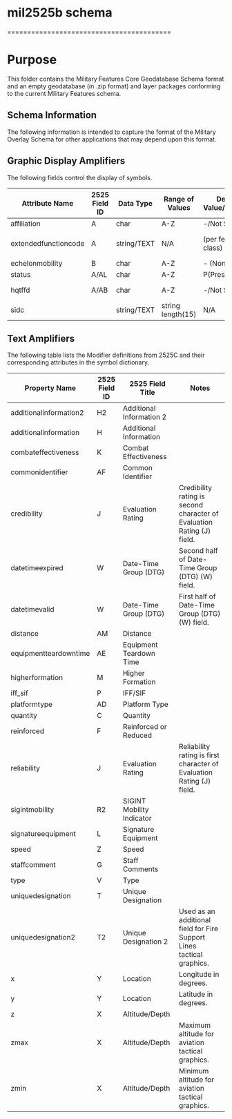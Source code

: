 # mil2525b schema
=========================================

# Purpose 

This folder contains the Military Features Core Geodatabase Schema format and an empty geodatabase (in .zip format) and layer packages conforming to the current Military Features schema. 

## Schema Information

The following information is intended to capture the format of the Military Overlay Schema for other applications that may depend upon this format. 

## Graphic Display Amplifiers

The following fields control the display of symbols.

| Attribute Name | 2525 Field ID | Data Type | Range of Values | Default Value/Meaning | Sample Name | Sample Value/Meaning | Explanatory Notes |
| -------------- | --------- | --------- | --------------- | ----------- | -------------------- | ----------------- | ----------------- |
| affiliation  | A | char | A-Z  | -/Not Set | "Friend" | "F" | **REQUIRED** | 
| extendedfunctioncode  | A | string/TEXT | N/A | (per feature class) | "Military (Air) : Fixed-Wing" | "S-A-MF----"  | **REQUIRED** |
| echelonmobility | B | char | A-Z | - (None) | "Team" | "A" | Optional |
| status | A/AL | char | A-Z | P(Present)  | "Present" | "P" | Optional |
| hqtffd | A/AB | char | A-Z | -/Not Set | Headquarters | Headquarters=A | Optional (="HQ/TF/FD") |
| sidc | | string/TEXT | string length(15) | N/A | "SFGPUCI---USG" | Friend Infantry Unit |  |

## Text Amplifiers

The following table lists the Modifier definitions from 2525C and their corresponding attributes in the symbol dictionary.

| Property Name | 2525 Field ID | 2525 Field Title | Notes |
| ------------- | -------------- | ----------------- | ----- |
| additionalinformation2 | H2 | Additional Information 2 |  |
| additionalinformation | H | Additional Information | |
| combateffectiveness | K | Combat Effectiveness | |
| commonidentifier | AF | Common Identifier | |
| credibility | J | Evaluation Rating | Credibility rating is second character of Evaluation Rating (J) field. |
| datetimeexpired | W | Date-Time Group (DTG) | Second half of Date-Time Group (DTG) (W) field. |
| datetimevalid | W | Date-Time Group (DTG) | First half of Date-Time Group (DTG) (W) field. |
| distance | AM | Distance | |
| equipmentteardowntime | AE | Equipment Teardown Time | |
| higherformation | M | Higher Formation | |
| iff_sif | P | IFF/SIF | |
| platformtype | AD | Platform Type | |
| quantity | C | Quantity | |
| reinforced | F | Reinforced or Reduced | |
| reliability | J | Evaluation Rating | Reliability rating is first character of Evaluation Rating (J) field. |
| sigintmobility | R2 | SIGINT Mobility Indicator | |
| signatureequipment | L | Signature Equipment | |
| speed | Z | Speed | |
| staffcomment | G | Staff Comments | |
| type | V | Type | |
| uniquedesignation | T | Unique Designation | |
| uniquedesignation2 | T2 | Unique Designation 2 | Used as an additional field for Fire Support Lines tactical graphics. |
| x | Y | Location | Longitude in degrees. |
| y | Y | Location | Latitude in degrees. |
| z | X | Altitude/Depth | |
| zmax | X | Altitude/Depth | Maximum altitude for aviation tactical graphics. |
| zmin | X | Altitude/Depth | Minimum altitude for aviation tactical graphics. |

